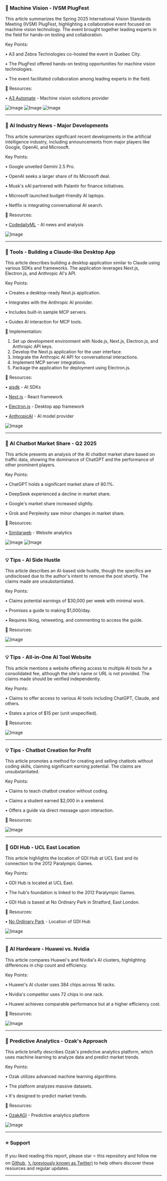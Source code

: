 ### 🤖 Machine Vision - IVSM PlugFest

This article summarizes the Spring 2025 International Vision Standards Meeting (IVSM) PlugFest, highlighting a collaborative event focused on machine vision technology.  The event brought together leading experts in the field for hands-on testing and collaboration.


Key Points:

•  A3 and Zebra Technologies co-hosted the event in Quebec City.

• The PlugFest offered hands-on testing opportunities for machine vision technologies.


• The event facilitated collaboration among leading experts in the field.


🔗 Resources:

• [A3 Automate](https://x.com/a3automate) - Machine vision solutions provider

![Image](https://pbs.twimg.com/media/GqWcfjBWgAAZYgQ?format=jpg&name=small)
![Image](https://pbs.twimg.com/media/GqWcftwWwAATOXZ?format=jpg&name=small)
![Image](https://pbs.twimg.com/media/GqWcf3RWEAA3kjB?format=jpg&name=small)


---

### 🤖 AI Industry News - Major Developments

This article summarizes significant recent developments in the artificial intelligence industry, including announcements from major players like Google, OpenAI, and Microsoft.


Key Points:

• Google unveiled Gemini 2.5 Pro.

• OpenAI seeks a larger share of its Microsoft deal.


• Musk's xAI partnered with Palantir for finance initiatives.


• Microsoft launched budget-friendly AI laptops.


• Netflix is integrating conversational AI search.



🔗 Resources:

• [CodedailyML](https://x.com/codedailyML) - AI news and analysis

![Image](https://pbs.twimg.com/media/GqWN39HXgAE1zBS?format=jpg&name=small)


---

### 🚀 Tools - Building a Claude-like Desktop App

This article describes building a desktop application similar to Claude using various SDKs and frameworks. The application leverages Next.js, Electron.js, and Anthropic AI's API.


Key Points:

• Creates a desktop-ready Next.js application.

• Integrates with the Anthropic AI provider.


• Includes built-in sample MCP servers.


• Guides AI interaction for MCP tools.


🚀 Implementation:

1. Set up development environment with Node.js, Next.js, Electron.js, and Anthropic API keys.
2. Develop the Next.js application for the user interface.
3. Integrate the Anthropic AI API for conversational interactions.
4. Implement MCP server integrations.
5. Package the application for deployment using Electron.js.

🔗 Resources:

• [aisdk](https://x.com/aisdk) - AI SDKs

• [Next.js](https://x.com/nextjs) - React framework

• [Electron.js](https://x.com/electronjs) - Desktop app framework

• [AnthropicAI](https://x.com/AnthropicAI) - AI model provider

![Image](https://pbs.twimg.com/amplify_video_thumb/1919764956444295168/img/94CiocfMZ-ntOd9T.jpg)


---

### 🤖 AI Chatbot Market Share - Q2 2025

This article presents an analysis of the AI chatbot market share based on traffic data, showing the dominance of ChatGPT and the performance of other prominent players.


Key Points:

• ChatGPT holds a significant market share of 80.1%.

• DeepSeek experienced a decline in market share.


• Google's market share increased slightly.


• Grok and Perplexity saw minor changes in market share.


🔗 Resources:

• [Similarweb](https://x.com/Similarweb) - Website analytics

![Image](https://pbs.twimg.com/media/GqV2rllaIAAL2Ad?format=png&name=small)
![Image](https://pbs.twimg.com/media/GqVK_zZXwAA_BHD?format=png&name=240x240)


---

### 💡 Tips - AI Side Hustle

This article describes an AI-based side hustle, though the specifics are undisclosed due to the author's intent to remove the post shortly.  The claims made are unsubstantiated.


Key Points:

•  Claims potential earnings of $30,000 per week with minimal work.

•  Promises a guide to making $1,000/day.


•  Requires liking, retweeting, and commenting to access the guide.


🔗 Resources:


![Image](https://pbs.twimg.com/media/GqViXveWEAE0eUy?format=jpg&name=small)


---

### 💡 Tips - All-in-One AI Tool Website

This article mentions a website offering access to multiple AI tools for a consolidated fee, although the site's name or URL is not provided.  The claims made should be verified independently.


Key Points:

•  Claims to offer access to various AI tools including ChatGPT, Claude, and others.

•  States a price of $15 per (unit unspecified).


🔗 Resources:


![Image](https://pbs.twimg.com/media/GqWBgI7XEAEXHwi?format=jpg&name=small)


---

### 💡 Tips - Chatbot Creation for Profit

This article promotes a method for creating and selling chatbots without coding skills, claiming significant earning potential.  The claims are unsubstantiated.


Key Points:

•  Claims to teach chatbot creation without coding.

•  Claims a student earned $2,000 in a weekend.


•  Offers a guide via direct message upon interaction.


🔗 Resources:


![Image](https://pbs.twimg.com/media/GqU_uThWIAA5LSL?format=jpg&name=small)


---

### 🤖 GDI Hub - UCL East Location

This article highlights the location of GDI Hub at UCL East and its connection to the 2012 Paralympic Games.


Key Points:

• GDI Hub is located at UCL East.

• The hub's foundation is linked to the 2012 Paralympic Games.


• GDI Hub is based at No Ordinary Park in Stratford, East London.



🔗 Resources:

• [No Ordinary Park](https://x.com/noordinarypark) - Location of GDI Hub

![Image](https://pbs.twimg.com/media/GqWSCsWXQAAWKy6?format=jpg&name=small)


---

### 🤖 AI Hardware - Huawei vs. Nvidia

This article compares Huawei's and Nvidia's AI clusters, highlighting differences in chip count and efficiency.


Key Points:

• Huawei's AI cluster uses 384 chips across 16 racks.

• Nvidia's competitor uses 72 chips in one rack.


• Huawei achieves comparable performance but at a higher efficiency cost.



🔗 Resources:


![Image](https://pbs.twimg.com/media/GqMxKGrWIAAXGQN?format=jpg&name=small)


---

### 🤖 Predictive Analytics - Ozak's Approach

This article briefly describes Ozak's predictive analytics platform, which uses machine learning to analyze data and predict market trends.


Key Points:

• Ozak utilizes advanced machine learning algorithms.

• The platform analyzes massive datasets.


• It's designed to predict market trends.


🔗 Resources:

• [OzakAGI](https://x.com/OzakAGI) - Predictive analytics platform

![Image](https://pbs.twimg.com/media/GqWCldkbsAAHr_e?format=jpg&name=small)


---

### ⭐️ Support

If you liked reading this report, please star ⭐️ this repository and follow me on [Github](https://github.com/Drix10), [𝕏 (previously known as Twitter)](https://x.com/DRIX_10_) to help others discover these resources and regular updates.

---